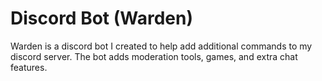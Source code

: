 # Discord Bot (Warden)

Warden is a discord bot I created to help add additional commands to my discord server. The bot adds moderation tools, games, and extra chat features.
